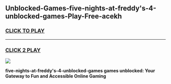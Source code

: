 
## Unblocked-Games-five-nights-at-freddy's-4-unblocked-games-Play-Free-acekh
<h3>
<a href="https://premium76.site?title=five-nights-at-freddy's-4-unblocked-games&ref=10A">CLICK TO PLAY</a></h3>
<hr>

<h3>
<a href="https://premium76.site?title=five-nights-at-freddy's-4-unblocked-games&ref=10A">CLICK 2 PLAY</a>
  
</h3>

<a href="https://premium76.site?title=five-nights-at-freddy's-4-unblocked-games&ref=10A"><img src="https://clearcache.store/games.png"></a>


**five-nights-at-freddy's-4-unblocked-games games unblocked: Your Gateway to Fun and Accessible Online Gaming**
